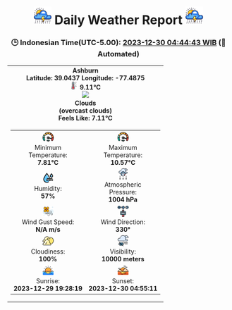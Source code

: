 # <h1 align='center'><img height='40' src='images/cloud.png'> Daily Weather Report <img height='40' src='images/cloud.png'></h1>
<h3 align='center'>🕒 Indonesian Time(UTC-5.00): <u>2023-12-30 04:44:43 WIB</u> (🤖Automated)</h3>

<table align='center'>
<tr>
<td align='center'><b>Ashburn</b><br><b>Latitude: 39.0437 Longitude: -77.4875</b><br><img src='images/thermometer.png' height='18'> <b>9.11°C</b><br><img src='https://openweathermap.org/img/w/04d.png' height='50'><br><b>Clouds</b><br><b>(overcast clouds)</b><br><b>Feels Like: 7.11°C</b></td>
</tr>
<td>
<table>
<tr>
<td align='center'><img src='images/fast.png' height='25'><br>Minimum<br>Temperature:<br><b>7.81°C</b></td>
<td align='center'><img src='images/fast.png' height='25'><br>Maximum<br>Temperature:<br><b>10.57°C</b></td>
</tr>
<tr>
<td align='center'><img src='images/humidity.png' height='25'><br>Humidity:<br><b>57%</b></td>
<td align='center'><img src='images/atmospheric.png' height='25'><br>Atmospheric<br>Pressure:<br><b>1004 hPa</b></td>
</tr>
<tr>
<td align='center'><img src='images/air-flow.png' height='25'><br>Wind Gust Speed:<br><b>N/A m/s</b></td>
<td align='center'><img src='images/anemometer.png' height='25'><br>Wind Direction:<br><b>330°</b></td>
</tr>
<tr>
<td align='center'><img src='images/cloudy.png' height='25'><br>Cloudiness:<br><b>100%</b></td>
<td align='center'><img src='images/low-visibility.png' height='25'><br>Visibility:<br><b>10000 meters</b></td>
</tr>
<tr>
<td align='center'><img src='images/sunrise.png' height='25'><br>Sunrise:<br><b>2023-12-29 19:28:19</b></td>
<td align='center'><img src='images/sunsets.png' height='25'><br>Sunset:<br><b>2023-12-30 04:55:11</b></td>
</tr>
</table>
</table>
